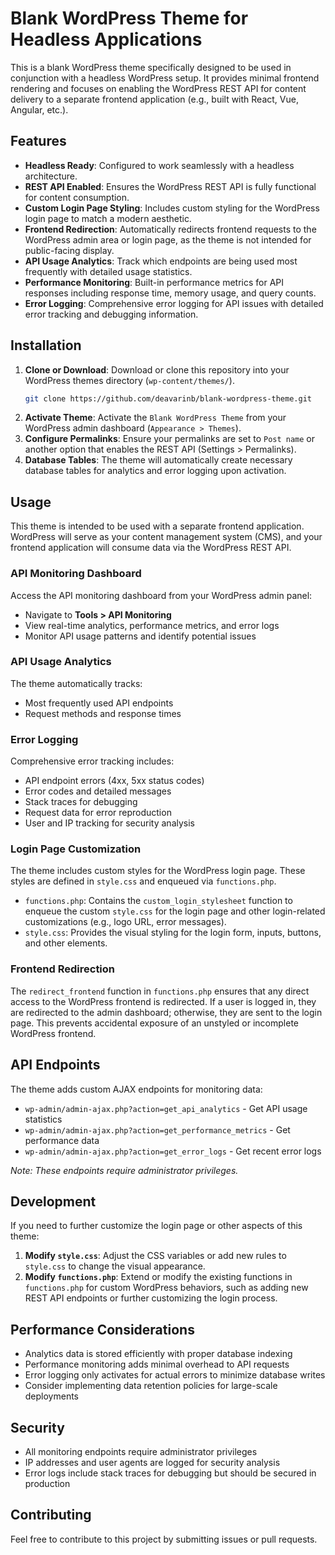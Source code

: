 # Blank WordPress Theme for Headless Applications

This is a blank WordPress theme specifically designed to be used in conjunction with a headless WordPress setup. It provides minimal frontend rendering and focuses on enabling the WordPress REST API for content delivery to a separate frontend application (e.g., built with React, Vue, Angular, etc.).

## Features

- **Headless Ready**: Configured to work seamlessly with a headless architecture.
- **REST API Enabled**: Ensures the WordPress REST API is fully functional for content consumption.
- **Custom Login Page Styling**: Includes custom styling for the WordPress login page to match a modern aesthetic.
- **Frontend Redirection**: Automatically redirects frontend requests to the WordPress admin area or login page, as the theme is not intended for public-facing display.
- **API Usage Analytics**: Track which endpoints are being used most frequently with detailed usage statistics.
- **Performance Monitoring**: Built-in performance metrics for API responses including response time, memory usage, and query counts.
- **Error Logging**: Comprehensive error logging for API issues with detailed error tracking and debugging information.

## Installation

1.  **Clone or Download**: Download or clone this repository into your WordPress themes directory (`wp-content/themes/`).
    ```bash
    git clone https://github.com/deavarinb/blank-wordpress-theme.git
    ```
2.  **Activate Theme**: Activate the `Blank WordPress Theme` from your WordPress admin dashboard (`Appearance > Themes`).
3.  **Configure Permalinks**: Ensure your permalinks are set to `Post name` or another option that enables the REST API (Settings > Permalinks).
4.  **Database Tables**: The theme will automatically create necessary database tables for analytics and error logging upon activation.

## Usage

This theme is intended to be used with a separate frontend application. WordPress will serve as your content management system (CMS), and your frontend application will consume data via the WordPress REST API.

### API Monitoring Dashboard

Access the API monitoring dashboard from your WordPress admin panel:

- Navigate to **Tools > API Monitoring**
- View real-time analytics, performance metrics, and error logs
- Monitor API usage patterns and identify potential issues

### API Usage Analytics

The theme automatically tracks:

- Most frequently used API endpoints
- Request methods and response times

### Error Logging

Comprehensive error tracking includes:

- API endpoint errors (4xx, 5xx status codes)
- Error codes and detailed messages
- Stack traces for debugging
- Request data for error reproduction
- User and IP tracking for security analysis

### Login Page Customization

The theme includes custom styles for the WordPress login page. These styles are defined in `style.css` and enqueued via `functions.php`.

- `functions.php`: Contains the `custom_login_stylesheet` function to enqueue the custom `style.css` for the login page and other login-related customizations (e.g., logo URL, error messages).
- `style.css`: Provides the visual styling for the login form, inputs, buttons, and other elements.

### Frontend Redirection

The `redirect_frontend` function in `functions.php` ensures that any direct access to the WordPress frontend is redirected. If a user is logged in, they are redirected to the admin dashboard; otherwise, they are sent to the login page. This prevents accidental exposure of an unstyled or incomplete WordPress frontend.

## API Endpoints

The theme adds custom AJAX endpoints for monitoring data:

- `wp-admin/admin-ajax.php?action=get_api_analytics` - Get API usage statistics
- `wp-admin/admin-ajax.php?action=get_performance_metrics` - Get performance data
- `wp-admin/admin-ajax.php?action=get_error_logs` - Get recent error logs

_Note: These endpoints require administrator privileges._

## Development

If you need to further customize the login page or other aspects of this theme:

1.  **Modify `style.css`**: Adjust the CSS variables or add new rules to `style.css` to change the visual appearance.
2.  **Modify `functions.php`**: Extend or modify the existing functions in `functions.php` for custom WordPress behaviors, such as adding new REST API endpoints or further customizing the login process.

## Performance Considerations

- Analytics data is stored efficiently with proper database indexing
- Performance monitoring adds minimal overhead to API requests
- Error logging only activates for actual errors to minimize database writes
- Consider implementing data retention policies for large-scale deployments

## Security

- All monitoring endpoints require administrator privileges
- IP addresses and user agents are logged for security analysis
- Error logs include stack traces for debugging but should be secured in production

## Contributing

Feel free to contribute to this project by submitting issues or pull requests.
